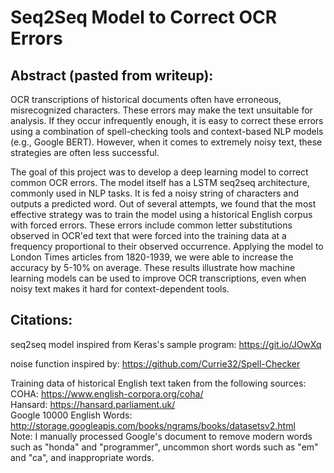 # Seq2Seq Model to Correct OCR Errors

## Abstract (pasted from writeup):
OCR transcriptions of historical documents often have erroneous, misrecognized characters. These errors may make the text unsuitable for analysis. If they occur infrequently enough, it is easy to correct these errors using a combination of spell-checking tools and context-based NLP models (e.g., Google BERT). However, when it comes to extremely noisy text, these strategies are often less successful.

The goal of this project was to develop a deep learning model to correct common OCR errors. The model itself has a LSTM seq2seq architecture, commonly used in NLP tasks. It is fed a noisy string of characters and outputs a predicted word. Out of several attempts, we found that the most effective strategy was to train the model using a historical English corpus with forced errors. These errors include common letter substitutions observed in OCR'ed text that were forced into the training data at a frequency proportional to their observed occurrence. Applying the model to London Times articles from 1820-1939, we were able to increase the accuracy by 5-10% on average. These results illustrate how machine learning models can be used to improve OCR transcriptions, even when noisy text makes it hard for context-dependent tools.

## Citations:
seq2seq model inspired from Keras's sample program: https://git.io/JOwXq

noise function inspired by: https://github.com/Currie32/Spell-Checker

Training data of historical English text taken from the following sources:  
COHA: https://www.english-corpora.org/coha/  
Hansard: https://hansard.parliament.uk/  
Google 10000 English Words: http://storage.googleapis.com/books/ngrams/books/datasetsv2.html  
Note: I manually processed Google's document to remove modern words such as "honda" and "programmer", uncommon short words such as "em" and "ca", and inappropriate words.